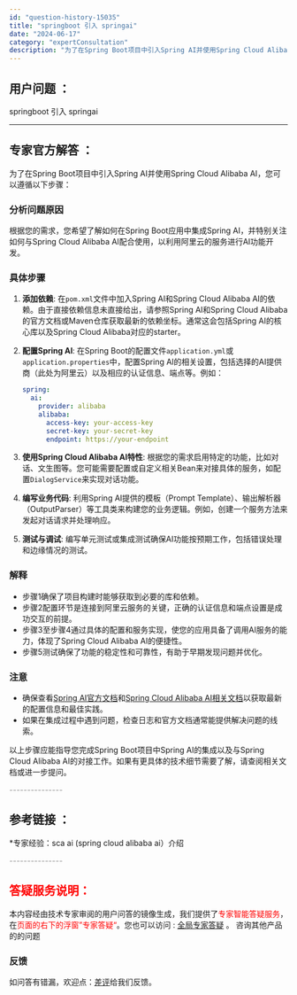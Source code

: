 ```yaml
---
id: "question-history-15035"
title: "springboot 引入 springai"
date: "2024-06-17"
category: "expertConsultation"
description: "为了在Spring Boot项目中引入Spring AI并使用Spring Cloud Alibaba AI，您可以遵循以下步骤：### 分析问题原因根据您的需求，您希望了解如何在Spring Boot应用中集成Spring AI，并特别关注如何与Spring Cloud Alibaba AI配合使"
---
```


## 用户问题 ： 
 springboot 引入 springai  

---------------
## 专家官方解答 ：

为了在Spring Boot项目中引入Spring AI并使用Spring Cloud Alibaba AI，您可以遵循以下步骤：

### 分析问题原因
根据您的需求，您希望了解如何在Spring Boot应用中集成Spring AI，并特别关注如何与Spring Cloud Alibaba AI配合使用，以利用阿里云的服务进行AI功能开发。

### 具体步骤
1. **添加依赖**: 在`pom.xml`文件中加入Spring AI和Spring Cloud Alibaba AI的依赖。由于直接依赖信息未直接给出，请参照Spring AI和Spring Cloud Alibaba的官方文档或Maven仓库获取最新的依赖坐标。通常这会包括Spring AI的核心库以及Spring Cloud Alibaba对应的starter。

2. **配置Spring AI**: 在Spring Boot的配置文件`application.yml`或`application.properties`中，配置Spring AI的相关设置，包括选择的AI提供商（此处为阿里云）以及相应的认证信息、端点等。例如：
   ```yaml
   spring:
     ai:
       provider: alibaba
       alibaba:
         access-key: your-access-key
         secret-key: your-secret-key
         endpoint: https://your-endpoint
   ```

3. **使用Spring Cloud Alibaba AI特性**: 根据您的需求启用特定的功能，比如对话、文生图等。您可能需要配置或自定义相关Bean来对接具体的服务，如配置`DialogService`来实现对话功能。

4. **编写业务代码**: 利用Spring AI提供的模板（Prompt Template）、输出解析器（OutputParser）等工具类来构建您的业务逻辑。例如，创建一个服务方法来发起对话请求并处理响应。

5. **测试与调试**: 编写单元测试或集成测试确保AI功能按预期工作，包括错误处理和边缘情况的测试。

### 解释
- 步骤1确保了项目构建时能够获取到必要的库和依赖。
- 步骤2配置环节是连接到阿里云服务的关键，正确的认证信息和端点设置是成功交互的前提。
- 步骤3至步骤4通过具体的配置和服务实现，使您的应用具备了调用AI服务的能力，体现了Spring Cloud Alibaba AI的便捷性。
- 步骤5测试确保了功能的稳定性和可靠性，有助于早期发现问题并优化。

### 注意
- 确保查看[Spring AI官方文档](https://docs.spring.io/spring-ai/docs/0.8.1/)和[Spring Cloud Alibaba AI相关文档](https://help.aliyun.com/zh/dashscope/)以获取最新的配置信息和最佳实践。
- 如果在集成过程中遇到问题，检查日志和官方文档通常能提供解决问题的线索。

以上步骤应能指导您完成Spring Boot项目中Spring AI的集成以及与Spring Cloud Alibaba AI的对接工作。如果有更具体的技术细节需要了解，请查阅相关文档或进一步提问。


<font color="#949494">---------------</font> 


## 参考链接 ：

*专家经验：sca ai (spring cloud alibaba ai）介绍 


 <font color="#949494">---------------</font> 
 


## <font color="#FF0000">答疑服务说明：</font> 

本内容经由技术专家审阅的用户问答的镜像生成，我们提供了<font color="#FF0000">专家智能答疑服务</font>，在<font color="#FF0000">页面的右下的浮窗”专家答疑“</font>。您也可以访问 : [全局专家答疑](https://answer.opensource.alibaba.com/docs/intro) 。 咨询其他产品的的问题

### 反馈
如问答有错漏，欢迎点：[差评](https://ai.nacos.io/user/feedbackByEnhancerGradePOJOID?enhancerGradePOJOId=15600)给我们反馈。
